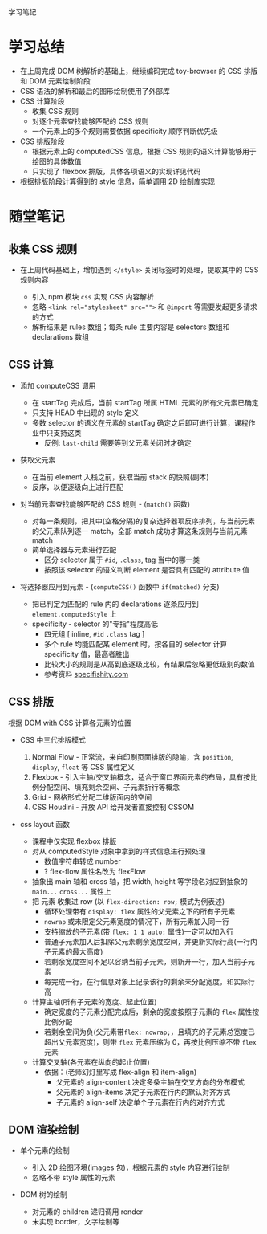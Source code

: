 学习笔记

# 学习总结

- 在上周完成 DOM 树解析的基础上，继续编码完成 toy-browser 的 CSS 排版和 DOM 元素绘制阶段
- CSS 语法的解析和最后的图形绘制使用了外部库
- CSS 计算阶段
  - 收集 CSS 规则
  - 对逐个元素查找能够匹配的 CSS 规则
  - 一个元素上的多个规则需要依据 specificity 顺序判断优先级
- CSS 排版阶段
  - 根据元素上的 computedCSS 信息，根据 CSS 规则的语义计算能够用于绘图的具体数值
  - 只实现了 flexbox 排版，具体各项语义的实现详见代码
- 根据排版阶段计算得到的 style 信息，简单调用 2D 绘制库实现

# 随堂笔记

## 收集 CSS 规则

- 在上周代码基础上，增加遇到 `</style>` 关闭标签时的处理，提取其中的 CSS 规则内容

  - 引入 npm 模块 `css` 实现 CSS 内容解析
  - 忽略 `<link rel="stylesheet" src="">` 和 `@import` 等需要发起更多请求的方式
  - 解析结果是 rules 数组；每条 rule 主要内容是 selectors 数组和 declarations 数组

## CSS 计算

- 添加 computeCSS 调用

  - 在 startTag 完成后，当前 startTag 所属 HTML 元素的所有父元素已确定
  - 只支持 HEAD 中出现的 style 定义
  - 多数 selector 的语义在元素的 startTag 确定之后即可进行计算，课程作业中只支持这类
    - 反例: `last-child` 需要等到父元素关闭时才确定

- 获取父元素

  - 在当前 element 入栈之前，获取当前 stack 的快照(副本)
  - 反序，以便逐级向上进行匹配

- 对当前元素查找能够匹配的 CSS 规则 - (`match()` 函数)

  - 对每一条规则，把其中(空格分隔)的复杂选择器项反序排列，与当前元素的父元素队列逐一 match，全部 match 成功才算这条规则与当前元素 match
  - 简单选择器与元素进行匹配
    - 区分 selector 属于 `#id`, `.class`, tag 当中的哪一类
    - 按照该 selector 的语义判断 element 是否具有匹配的 attribute 值

- 将选择器应用到元素 - (`computeCSS()` 函数中 `if(matched)` 分支)
  - 把已判定为匹配的 rule 内的 declarations 逐条应用到 `element.computedStyle` 上
  - specificity - selector 的"专指"程度高低
    - 四元组 [ inline, `#id` `.class` tag ]
    - 多个 rule 均能匹配某 element 时，按各自的 selector 计算 specificity 值，最高者胜出
    - 比较大小的规则是从高到底逐级比较，有结果后忽略更低级别的数值
    - 参考资料 [specifishity.com](https://specifishity.com/)

## CSS 排版

根据 DOM with CSS 计算各元素的位置

- CSS 中三代排版模式

  1. Normal Flow - 正常流，来自印刷页面排版的隐喻，含 `position`, `display`, `float` 等 CSS 属性定义
  2. Flexbox - 引入主轴/交叉轴概念，适合于窗口界面元素的布局，具有按比例分配空间、填充剩余空间、子元素折行等概念
  3. Grid - 网格形式分配二维版面内的空间
  4. CSS Houdini - 开放 API 给开发者直接控制 CSSOM

- css layout 函数

  - 课程中仅实现 flexbox 排版
  - 对从 computedStyle 对象中拿到的样式信息进行预处理
    - 数值字符串转成 number
    - ? flex-flow 属性名改为 flexFlow
  - 抽象出 main 轴和 cross 轴，把 width, height 等字段名对应到抽象的 `main...` `cross...` 属性上
  - 把 元素 收集进 row (以 `flex-direction: row;` 模式为例表述)
    - 循环处理带有 `display: flex` 属性的父元素之下的所有子元素
    - `nowrap` 或未限定父元素宽度的情况下，所有元素加入同一行
    - 支持缩放的子元素(带 `flex: 1 1 auto;` 属性)一定可以加入行
    - 普通子元素加入后扣除父元素剩余宽度空间，并更新实际行高(一行内子元素的最大高度)
    - 若剩余宽度空间不足以容纳当前子元素，则新开一行，加入当前子元素
    - 每完成一行，在行信息对象上记录该行的剩余未分配宽度，和实际行高
  - 计算主轴(所有子元素的宽度、起止位置)
    - 确定宽度的子元素分配完成后，剩余的宽度按照子元素的 `flex` 属性按比例分配
    - 若剩余空间为负(父元素带`flex: nowrap;`，且填充的子元素总宽度已超出父元素宽度)，则带 `flex` 元素压缩为 0，再按比例压缩不带 `flex` 元素
  - 计算交叉轴(各元素在纵向的起止位置)
    - 依据：(老师幻灯里写成 flex-align 和 item-align)
      - 父元素的 align-content 决定多条主轴在交叉方向的分布模式
      - 父元素的 align-items 决定子元素在行内的默认对齐方式
      - 子元素的 align-self 决定单个子元素在行内的对齐方式

## DOM 渲染绘制

- 单个元素的绘制

  - 引入 2D 绘图环境(images 包)，根据元素的 style 内容进行绘制
  - 忽略不带 style 属性的元素

- DOM 树的绘制

  - 对元素的 children 递归调用 render
  - 未实现 border，文字绘制等
